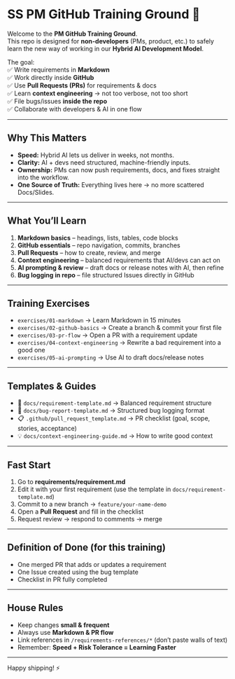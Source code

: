 # SS PM GitHub Training Ground 🚀

Welcome to the **PM GitHub Training Ground**.  
This repo is designed for **non-developers** (PMs, product, etc.) to safely learn the new way of working in our **Hybrid AI Development Model**.  

The goal:  
✅ Write requirements in **Markdown**  
✅ Work directly inside **GitHub**  
✅ Use **Pull Requests (PRs)** for requirements & docs  
✅ Learn **context engineering** → not too verbose, not too short  
✅ File bugs/issues **inside the repo**  
✅ Collaborate with developers & AI in one flow  

---

## Why This Matters
- **Speed:** Hybrid AI lets us deliver in weeks, not months.  
- **Clarity:** AI + devs need structured, machine-friendly inputs.  
- **Ownership:** PMs can now push requirements, docs, and fixes straight into the workflow.  
- **One Source of Truth:** Everything lives here → no more scattered Docs/Slides.  

---

## What You’ll Learn
1. **Markdown basics** – headings, lists, tables, code blocks  
2. **GitHub essentials** – repo navigation, commits, branches  
3. **Pull Requests** – how to create, review, and merge  
4. **Context engineering** – balanced requirements that AI/devs can act on  
5. **AI prompting & review** – draft docs or release notes with AI, then refine  
6. **Bug logging in repo** – file structured Issues directly in GitHub  

---

## Training Exercises
- `exercises/01-markdown` → Learn Markdown in 15 minutes  
- `exercises/02-github-basics` → Create a branch & commit your first file  
- `exercises/03-pr-flow` → Open a PR with a requirement update  
- `exercises/04-context-engineering` → Rewrite a bad requirement into a good one  
- `exercises/05-ai-prompting` → Use AI to draft docs/release notes  

---

## Templates & Guides
- 📄 `docs/requirement-template.md` → Balanced requirement structure  
- 🐛 `docs/bug-report-template.md` → Structured bug logging format  
- 📋 `.github/pull_request_template.md` → PR checklist (goal, scope, stories, acceptance)  
- 💡 `docs/context-engineering-guide.md` → How to write good context  

---

## Fast Start
1. Go to **requirements/requirement.md**  
2. Edit it with your first requirement (use the template in `docs/requirement-template.md`)  
3. Commit to a new branch → `feature/your-name-demo`  
4. Open a **Pull Request** and fill in the checklist  
5. Request review → respond to comments → merge  

---

## Definition of Done (for this training)
- One merged PR that adds or updates a requirement  
- One Issue created using the bug template  
- Checklist in PR fully completed  

---

## House Rules
- Keep changes **small & frequent**  
- Always use **Markdown & PR flow**  
- Link references in `/requirements-references/*` (don’t paste walls of text)  
- Remember: **Speed + Risk Tolerance = Learning Faster**  

---

Happy shipping! ⚡  
